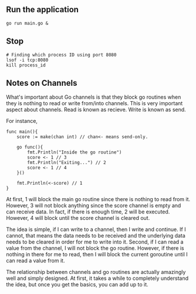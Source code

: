 ## Run the application

```
go run main.go &
```

## Stop

```
# Finding which process ID using port 8080
lsof -i tcp:8080
kill process_id
```

## Notes on Channels

What's important about Go channels is that they block go routines when they is nothing to read or write from/into channels. This is very important aspect about channels. Read is known as recieve. Write is known as send. 

For instance,

```
func main(){
    score := make(chan int) // chan<- means send-only.

    go func(){
        fmt.Println("Inside the go routine")
        score <- 1 // 3
        fmt.Println("Exiting...") // 2
        score <- 1 // 4
    }()

    fmt.Println(<-score) // 1
}
```
At first, 1 will block the main go routine since there is nothing to read from it. However, 3 will not block anything since the score channel is empty and can receive data. In fact, if there is enough time, 2 will be executed. However, 4 will block until the score channel is cleared out.  

The idea is simple, if I can write to a channel, then I write and continue. If I cannot, that means the data needs to be received and the underlying data needs to be cleared in order for me to write into it. Second, if I can read a value from the channel, I will not block the go routine. However, if there is nothing in there for me to read, then I will block the current goroutine until I can read a value from it.

The relationship between channels and go routines are actually amazingly well and simply designed. At first, it takes a while to completely understand the idea, but once you get the basics, you can add up to it.